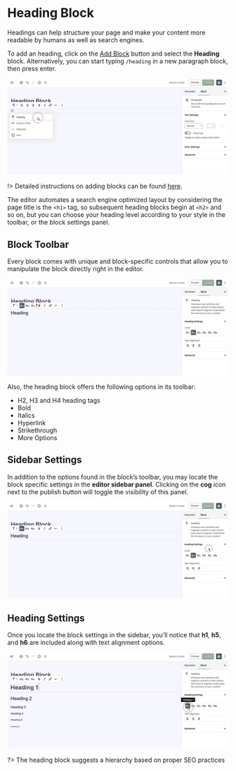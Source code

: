 # Heading Block

Headings can help structure your page and make your content more readable by humans as well as search engines.

To add an heading, click on the [Add Block](adding-block) button and select the **Heading** block. Alternatively, you can start typing `/heading` in a new paragraph block, then press enter.

![Use the slash command /heading to add a heading block](img/add-heading-block.jpg)

!> Detailed instructions on adding blocks can be found [here](adding-block).

The editor automates a search engine optimized layout by considering the page title is the `<h1>` tag, so subsequent heading blocks begin at `<h2>` and so on, but you can choose your heading level according to your style in the toolbar, or the block settings panel.

## Block Toolbar

Every block comes with unique and block-specific controls that allow you to manipulate the block directly right in the editor. 

![The heading toolbar offers h2, h3, h4, Bold, Italic, Hyperlinks, and Strikethrough options](img/heading-block-toolbar.jpg)

Also, the heading block offers the following options in its toolbar:

* H2, H3 and H4 heading tags
* Bold
* Italics
* Hyperlink
* Strikethrough
* More Options

## Sidebar Settings

In addition to the options found in the block’s toolbar, you may locate the block specific settings in the **editor sidebar panel**. Clicking on the **cog** icon next to the publish button will toggle the visibility of this panel.

![The block settings can be found in the sidebar](img/sidebar-settings-heading-block.jpg)

## Heading Settings

Once you locate the block settings in the sidebar, you’ll notice that **h1**, **h5**, and **h6** are included along with text alignment options.

![The heading block suggests a hierarchy based on proper SEO practices](img/heading-block-variations.jpg)

?> The heading block suggests a hierarchy based on proper SEO practices
